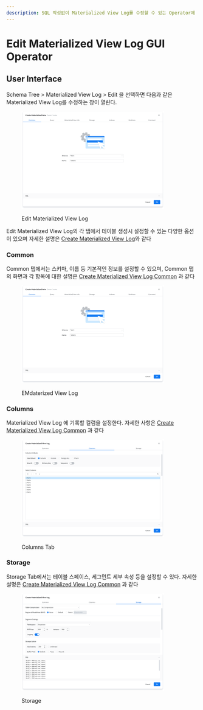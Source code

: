 ```yaml
---
description: SQL 작성없이 Materialized View Log를 수정할 수 있는 Operator에 대해 설명한다.
---
```


# Edit Materialized View Log GUI Operator

## User Interface

Schema Tree >  Materialized View Log > Edit 을 선택하면 다음과 같은 Materialized View Log를 수정하는 창이 열린다.&#x20;

<figure><img src="../../.gitbook/assets/image (53).png" alt="" width="375"><figcaption><p>Edit Materialized View Log </p></figcaption></figure>

Edit Materialized View Log의 각 탭에서 테이블 생성시 설정할 수 있는 다양한 옵션이 있으며 자세한 설명은 [Create Materialized View Log](broken-reference)와 같다

### Common

Common 탭에서는 스키마, 이름 등 기본적인 정보를 설정할 수 있으며, Common 탭의 화면과 각 항목에 대한 설명은 [Create Materialized View Log Common](broken-reference) 과 같다

<figure><img src="../../.gitbook/assets/image (53).png" alt="" width="375"><figcaption><p>EMdaterized View Log</p></figcaption></figure>

### Columns&#x20;

Materialized View Log 에 기록할 컬럼을 설정한다. 자세한 사항은 [Create Materialized View Log Common](broken-reference) 과 같다

<figure><img src="../../.gitbook/assets/image (60).png" alt="" width="375"><figcaption><p>Columns Tab</p></figcaption></figure>

### Storage

Storage Tab에서는 테이블 스페이스, 세그먼트 세부 속성 등을 설정할 수 있다. 자세한 설명은  [Create Materialized View Log Common](broken-reference) 과 같다

<figure><img src="../../.gitbook/assets/image (131).png" alt="" width="375"><figcaption><p>Storage</p></figcaption></figure>
